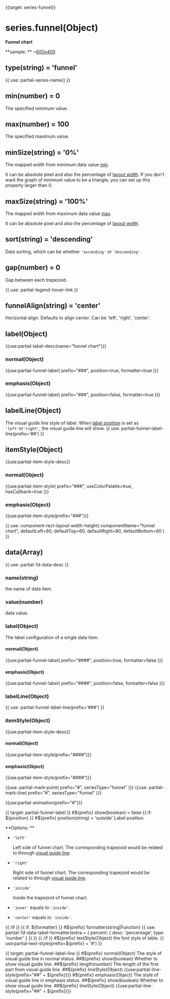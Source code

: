 
{{target: series-funnel}}

# series.funnel(Object)

**Funnel chart**

**sample: **
~[600x400](${galleryViewPath}funnel&reset=1&edit=1)

## type(string) = 'funnel'

{{ use: partial-series-name() }}

## min(number) = 0
The specified minimum value.

## max(number) = 100
The specified maximum value.

## minSize(string) = '0%'
The mapped width from minimum data value [min](~series-funnel.min).

It can be absolute pixel and also the percentage of [layout width](~series-funnel.width). If you don't want the graph of minimum value to be a triangle, you can set up this property larger than 0.

## maxSize(string) = '100%'
The mapped width from maximum data value [max](~series-funnel.max).

It can be absolute pixel and also the percentage of [layout width](~series-funnel.width).

## sort(string) = 'descending'
Data sorting, which can be whether `'ascending'` or `'descending'`.

## gap(number) = 0
Gap between each trapezoid.

{{ use: partial-legend-hover-link }}

## funnelAlign(string) = 'center'
Horizontal align. Defaults to align center. Can be 'left', 'right', 'center'.

## label(Object)
{{use:partial-label-desc(name="funnel chart")}}
### normal(Object)
{{use:partial-funnel-label(
    prefix="###",
    position=true,
    formatter=true
)}}
### emphasis(Object)
{{use:partial-funnel-label(
    prefix="###",
    position=false,
    formatter=true
)}}

## labelLine(Object)
The visual guide line style of label. When [label position](~series-funnel.label.normal.position) is set as `'left'`or`'right'`, the visual guide line will show.
{{ use: partial-funnel-label-line(prefix='##') }}

## itemStyle(Object)
{{use:partial-item-style-desc}}
### normal(Object)
{{use:partial-item-style(
    prefix="###",
    useColorPalatte=true,
    hasCallback=true
)}}
### emphasis(Object)
{{use:partial-item-style(prefix="###")}}


{{ use: component-rect-layout-width-height(
    componentName="funnel chart",
    defaultLeft=80,
    defaultTop=60,
    defaultRight=80,
    defaultBottom=60
) }}


## data(Array)
{{ use: partial-1d-data-desc }}
### name(string)
the name of data item.
### value(number)
data value.

### label(Object)
The label configuration of a single data item.
#### normal(Object)
{{use:partial-funnel-label(
    prefix="####",
    position=true,
    formatter=false
)}}
#### emphasis(Object)
{{use:partial-funnel-label(
    prefix="####",
    position=false,
    formatter=false
)}}

### labelLine(Object)
{{ use: partial-funnel-label-line(prefix='###') }}

### itemStyle(Object)
{{use:partial-item-style-desc}}
#### normal(Object)
{{use:partial-item-style(prefix="####")}}
#### emphasis(Object)
{{use:partial-item-style(prefix="####")}}

{{use: partial-mark-point(
    prefix="#",
    seriesType="funnel"
)}}
{{use: partial-mark-line(
    prefix="#",
    seriesType="funnel"
)}}

{{use:partial-animation(prefix="#")}}




{{ target: partial-funnel-label }}
#${prefix} show(boolean) = false
{{ if: ${position} }}
#${prefix} position(string) = 'outside'
Label position.

**Options: **
+ `'left'`

    Left side of funnel chart. The corresponding trapezoid would be related to through [visual guide line](~series-funnel.labelLine).

+ `'right'`

   Right side of funnel chart. The corresponding trapezoid would be related to through [visual guide line](~series-funnel.labelLine).

+ `'inside'`

    Inside the trapezoid of funnel chart.

+ `'inner'` equals to `'inside'`.
+ `'center'` equals to `'inside'`.

{{ /if }}
{{ if: ${formatter} }}
#${prefix} formatter(string|Function)
{{ use: partial-1d-data-label-formatter(extra = {
    percent: {
        desc: 'percentage',
        type: 'number'
    }
}) }}
{{ /if }}
#${prefix} textStyle(Object)
the font style of lable.
{{ use:partial-text-style(prefix=${prefix} + '#') }}


{{ target: partial-funnel-label-line }}
#${prefix} normal(Object)
The style of visual guide line in normal status.
##${prefix} show(boolean)
Whether to show visual guide line.
##${prefix} length(number)
The length of the first part from visual guide line.
##${prefix} lineStyle(Object)
{{use:partial-line-style(prefix="##" + ${prefix})}}
#${prefix} emphasis(Object)
The style of visual guide line in emphasis status.
##${prefix} show(boolean)
Whether to show visual guide line.
##${prefix} lineStyle(Object)
{{use:partial-line-style(prefix="##" + ${prefix})}}


